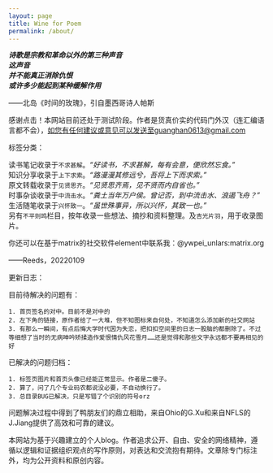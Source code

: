 ```yaml
---
layout: page
title: Wine for Poem
permalink: /about/
---
```



***诗歌是宗教和革命以外的第三种声音***  
***这声音***  
***并不能真正消除仇恨***  
***或许多少能起到某种缓解作用***  

——北岛《时间的玫瑰》，引自墨西哥诗人帕斯
 
感谢点击！本网站目前还处于测试阶段。作者是货真价实的代码门外汉（连汇编语言都不会），如您有任何建议或意见可以发送至guanghan0613@gmail.com  

标签分类：
 
读书笔记收录于`不求甚解`。*“好读书，不求甚解，每有会意，便欣然忘食。”*  
知识分享收录于`上下求索`。*“路漫漫其修远兮，吾将上下而求索。”*  
原文转载收录于`见贤思齐`。*“见贤思齐焉，见不贤而内自省也。”*  
时事杂谈收录于`中流击水`。*“粪土当年万户侯。曾记否，到中流击水、浪遏飞舟？”*  
生活随笔收录于`兴怀致一`。*“虽世殊事异，所以兴怀，其致一也。”*  
另有`不平则鸣`栏目，按年收录一些想法、摘抄和资料整理。及`吉光片羽`，用于收录图片。

你还可以在基于matrix的社交软件element中联系我：@ywpei_unlars:matrix.org
  
——Reeds，20220109

更新日志：

目前待解决的问题有：

    1. 首页签名的对中。目前不是对中的
    2. 左下角的链接，原作者给了一大堆，但不知图标来自何处，不知道怎么添加新的社交网站
    3. 有那么一瞬间，有点后悔大学时代因为失恋，把扣扣空间里的日志一股脑的都删除了。不过等细想了当时的无病呻吟矫揉造作爱恨情仇风花雪月……还是觉得和那些文字永远都不要再相见的好
    

已解决的问题归档：

    1. 标签页图片和首页头像已经能正常显示。作者是二傻子。
    2. 算了，问了几个专业码农都说没必要，不自动换行了。
    3. 总目录BUG已解决，只是写错了个识别的符号orz

问题解决过程中得到了鸭朋友们的鼎立相助，来自Ohio的G.Xu和来自NFLS的J.Jiang提供了高效和可靠的建议。

本网站为基于兴趣建立的个人blog。作者追求公开、自由、安全的网络精神，遵循以逻辑和证据组织观点的写作原则，对表达和交流抱有期待。文章除专门标注外，均为公开资料和原创内容。


  

